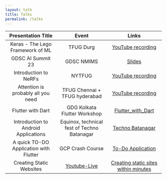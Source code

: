 ```yaml
---
layout: talk
title: Talks
permalink: /talks
---
```


| Presentation Title | Event | Links |
| :--: | :--: | :--: |
| Keras - The Lego Framework of ML | TFUG Durg | [YouTube recording](https://www.youtube.com/watch?v=YkIW0aCExo8) |
| GDSC AI Summit 23 | GDSC NMIMS | [Slides](https://docs.google.com/presentation/d/1qrLvnQGb4PxdXyOdk94eAqwho37vESFc_LKi94zb8U8/edit?usp=sharing&resourcekey=0-1u1N4FIfjc53H7q-UDZ7Ag) |
| Introduction to NeRFs | NYTFUG | [YouTube recording](https://www.youtube.com/watch?v=U2XS7SxOy2s) | 
| Attention is probably all you need | TFUG Chennai + TFUG hyderabad | [YouTube recording](https://www.youtube.com/watch?v=eFGCYrHQE5c) | 
| Flutter with Dart | GDG Kolkata Flutter Workshop | [Flutter_with_Dart](https://docs.google.com/presentation/d/18zbpZpZnJVg77zhtHrDXkm84ctrgqtrbzGea1GAb6Yk/edit?usp=sharing) |
| Introduction to Android Applications | Equinox, technical fest of Techno Batanagar | [Techno Batanagar](https://github.com/ariG23498/Equinox-19-Android-Workshop) |
| A quick TO-DO Application with Flutter | GCP Crash Course | [To-Do Application](https://github.com/ariG23498/AOT_Workshop_TODO) |
| Creating Static Websites | [Youtube-Live](https://www.youtube.com/watch?v=4lm7dnikJF8&feature=youtu.be) | [Creating static sites within minutes](https://bit.ly/create-sites) |
